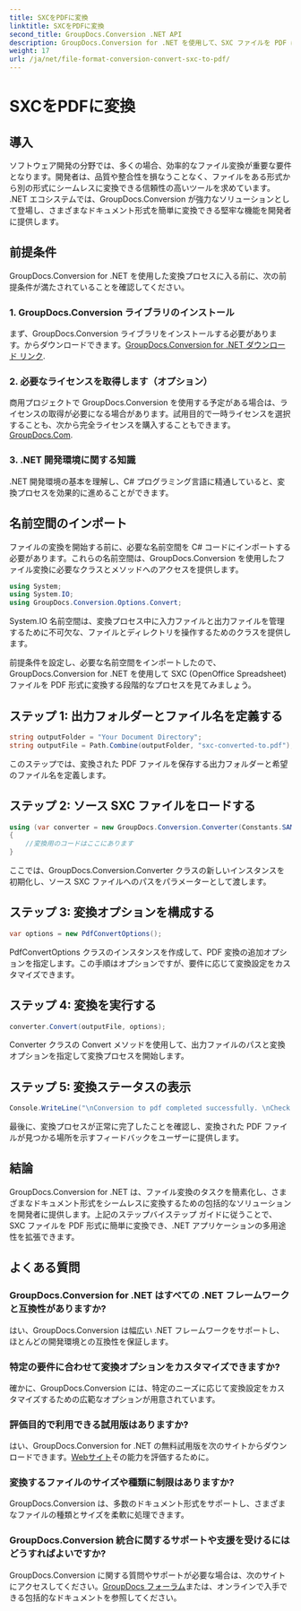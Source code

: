 ```yaml
---
title: SXCをPDFに変換
linktitle: SXCをPDFに変換
second_title: GroupDocs.Conversion .NET API
description: GroupDocs.Conversion for .NET を使用して、SXC ファイルを PDF に簡単に変換します。変換オプションをカスタマイズして、.NET アプリケーションにシームレスに統合します。
weight: 17
url: /ja/net/file-format-conversion-convert-sxc-to-pdf/
---
```


# SXCをPDFに変換

## 導入
ソフトウェア開発の分野では、多くの場合、効率的なファイル変換が重要な要件となります。開発者は、品質や整合性を損なうことなく、ファイルをある形式から別の形式にシームレスに変換できる信頼性の高いツールを求めています。 .NET エコシステムでは、GroupDocs.Conversion が強力なソリューションとして登場し、さまざまなドキュメント形式を簡単に変換できる堅牢な機能を開発者に提供します。
## 前提条件
GroupDocs.Conversion for .NET を使用した変換プロセスに入る前に、次の前提条件が満たされていることを確認してください。
### 1. GroupDocs.Conversion ライブラリのインストール
まず、GroupDocs.Conversion ライブラリをインストールする必要があります。からダウンロードできます。[GroupDocs.Conversion for .NET ダウンロード リンク](https://releases.groupdocs.com/conversion/net/).
### 2. 必要なライセンスを取得します（オプション）
商用プロジェクトで GroupDocs.Conversion を使用する予定がある場合は、ライセンスの取得が必要になる場合があります。試用目的で一時ライセンスを選択することも、次から完全ライセンスを購入することもできます。[GroupDocs.Com](https://purchase.groupdocs.com/buy).
### 3. .NET 開発環境に関する知識
.NET 開発環境の基本を理解し、C# プログラミング言語に精通していると、変換プロセスを効果的に進めることができます。

## 名前空間のインポート
ファイルの変換を開始する前に、必要な名前空間を C# コードにインポートする必要があります。これらの名前空間は、GroupDocs.Conversion を使用したファイル変換に必要なクラスとメソッドへのアクセスを提供します。

```csharp
using System;
using System.IO;
using GroupDocs.Conversion.Options.Convert;
```

System.IO 名前空間は、変換プロセス中に入力ファイルと出力ファイルを管理するために不可欠な、ファイルとディレクトリを操作するためのクラスを提供します。

前提条件を設定し、必要な名前空間をインポートしたので、GroupDocs.Conversion for .NET を使用して SXC (OpenOffice Spreadsheet) ファイルを PDF 形式に変換する段階的なプロセスを見てみましょう。
## ステップ 1: 出力フォルダーとファイル名を定義する
```csharp
string outputFolder = "Your Document Directory";
string outputFile = Path.Combine(outputFolder, "sxc-converted-to.pdf");
```
このステップでは、変換された PDF ファイルを保存する出力フォルダーと希望のファイル名を定義します。
## ステップ 2: ソース SXC ファイルをロードする
```csharp
using (var converter = new GroupDocs.Conversion.Converter(Constants.SAMPLE_SXC))
{
    //変換用のコードはここにあります
}
```
ここでは、GroupDocs.Conversion.Converter クラスの新しいインスタンスを初期化し、ソース SXC ファイルへのパスをパラメーターとして渡します。
## ステップ 3: 変換オプションを構成する
```csharp
var options = new PdfConvertOptions();
```
PdfConvertOptions クラスのインスタンスを作成して、PDF 変換の追加オプションを指定します。この手順はオプションですが、要件に応じて変換設定をカスタマイズできます。
## ステップ 4: 変換を実行する
```csharp
converter.Convert(outputFile, options);
```
Converter クラスの Convert メソッドを使用して、出力ファイルのパスと変換オプションを指定して変換プロセスを開始します。
## ステップ 5: 変換ステータスの表示
```csharp
Console.WriteLine("\nConversion to pdf completed successfully. \nCheck output in {0}", outputFolder);
```
最後に、変換プロセスが正常に完了したことを確認し、変換された PDF ファイルが見つかる場所を示すフィードバックをユーザーに提供します。

## 結論
GroupDocs.Conversion for .NET は、ファイル変換のタスクを簡素化し、さまざまなドキュメント形式をシームレスに変換するための包括的なソリューションを開発者に提供します。上記のステップバイステップ ガイドに従うことで、SXC ファイルを PDF 形式に簡単に変換でき、.NET アプリケーションの多用途性を拡張できます。
## よくある質問
### GroupDocs.Conversion for .NET はすべての .NET フレームワークと互換性がありますか?
はい、GroupDocs.Conversion は幅広い .NET フレームワークをサポートし、ほとんどの開発環境との互換性を保証します。
### 特定の要件に合わせて変換オプションをカスタマイズできますか?
確かに、GroupDocs.Conversion には、特定のニーズに応じて変換設定をカスタマイズするための広範なオプションが用意されています。
### 評価目的で利用できる試用版はありますか?
はい、GroupDocs.Conversion for .NET の無料試用版を次のサイトからダウンロードできます。[Webサイト](https://releases.groupdocs.com/conversion/net/)その能力を評価するために。
### 変換するファイルのサイズや種類に制限はありますか?
GroupDocs.Conversion は、多数のドキュメント形式をサポートし、さまざまなファイルの種類とサイズを柔軟に処理できます。
### GroupDocs.Conversion 統合に関するサポートや支援を受けるにはどうすればよいですか?
 GroupDocs.Conversion に関する質問やサポートが必要な場合は、次のサイトにアクセスしてください。[GroupDocs フォーラム](https://forum.groupdocs.com/c/conversion/11)または、オンラインで入手できる包括的なドキュメントを参照してください。